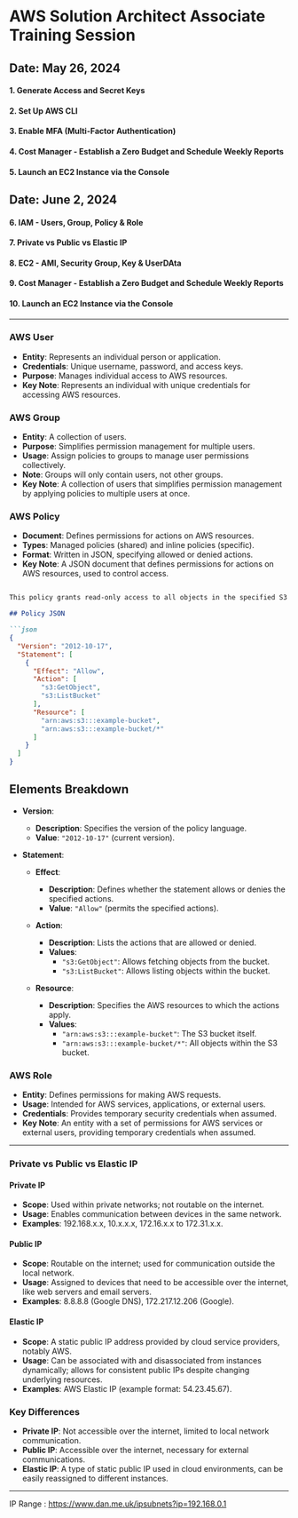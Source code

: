 # AWS Solution Architect Associate Training Session

## **Date: May 26, 2024**

#### 1. Generate Access and Secret Keys

#### 2. Set Up AWS CLI

#### 3. Enable MFA (Multi-Factor Authentication)

#### 4. Cost Manager - Establish a Zero Budget and Schedule Weekly Reports

#### 5. Launch an EC2 Instance via the Console

## **Date: June 2, 2024**

#### 6. IAM - Users, Group, Policy & Role

#### 7. Private vs Public vs Elastic IP

#### 8. EC2 - AMI, Security Group, Key & UserDAta

#### 9. Cost Manager - Establish a Zero Budget and Schedule Weekly Reports

#### 10. Launch an EC2 Instance via the Console

---

### AWS User

- **Entity**: Represents an individual person or application.
- **Credentials**: Unique username, password, and access keys.
- **Purpose**: Manages individual access to AWS resources.
- **Key Note**: Represents an individual with unique credentials for accessing AWS resources.

### AWS Group

- **Entity**: A collection of users.
- **Purpose**: Simplifies permission management for multiple users.
- **Usage**: Assign policies to groups to manage user permissions collectively.
- **Note**: Groups will only contain users, not other groups.
- **Key Note**: A collection of users that simplifies permission management by applying policies to multiple users at once.

### AWS Policy

- **Document**: Defines permissions for actions on AWS resources.
- **Types**: Managed policies (shared) and inline policies (specific).
- **Format**: Written in JSON, specifying allowed or denied actions.
- **Key Note**: A JSON document that defines permissions for actions on AWS resources, used to control access.

```markdown

This policy grants read-only access to all objects in the specified S3 bucket.

## Policy JSON

```json
{
  "Version": "2012-10-17",
  "Statement": [
    {
      "Effect": "Allow",
      "Action": [
        "s3:GetObject",
        "s3:ListBucket"
      ],
      "Resource": [
        "arn:aws:s3:::example-bucket",
        "arn:aws:s3:::example-bucket/*"
      ]
    }
  ]
}
```

## Elements Breakdown

- **Version**:
  - **Description**: Specifies the version of the policy language.
  - **Value**: `"2012-10-17"` (current version).

- **Statement**:
  - **Effect**:
    - **Description**: Defines whether the statement allows or denies the specified actions.
    - **Value**: `"Allow"` (permits the specified actions).

  - **Action**:
    - **Description**: Lists the actions that are allowed or denied.
    - **Values**:
      - `"s3:GetObject"`: Allows fetching objects from the bucket.
      - `"s3:ListBucket"`: Allows listing objects within the bucket.

  - **Resource**:
    - **Description**: Specifies the AWS resources to which the actions apply.
    - **Values**:
      - `"arn:aws:s3:::example-bucket"`: The S3 bucket itself.
      - `"arn:aws:s3:::example-bucket/*"`: All objects within the S3 bucket.

### AWS Role

- **Entity**: Defines permissions for making AWS requests.
- **Usage**: Intended for AWS services, applications, or external users.
- **Credentials**: Provides temporary security credentials when assumed.
- **Key Note**: An entity with a set of permissions for AWS services or external users, providing temporary credentials when assumed.

---

### Private vs Public vs Elastic IP

#### Private IP

- **Scope**: Used within private networks; not routable on the internet.
- **Usage**: Enables communication between devices in the same network.
- **Examples**: 192.168.x.x, 10.x.x.x, 172.16.x.x to 172.31.x.x.

#### Public IP

- **Scope**: Routable on the internet; used for communication outside the local network.
- **Usage**: Assigned to devices that need to be accessible over the internet, like web servers and email servers.
- **Examples**: 8.8.8.8 (Google DNS), 172.217.12.206 (Google).

#### Elastic IP

- **Scope**: A static public IP address provided by cloud service providers, notably AWS.
- **Usage**: Can be associated with and disassociated from instances dynamically; allows for consistent public IPs despite changing underlying resources.
- **Examples**: AWS Elastic IP (example format: 54.23.45.67).

### Key Differences

- **Private IP**: Not accessible over the internet, limited to local network communication.
- **Public IP**: Accessible over the internet, necessary for external communications.
- **Elastic IP**: A type of static public IP used in cloud environments, can be easily reassigned to different instances.

---

IP Range : <https://www.dan.me.uk/ipsubnets?ip=192.168.0.1>
